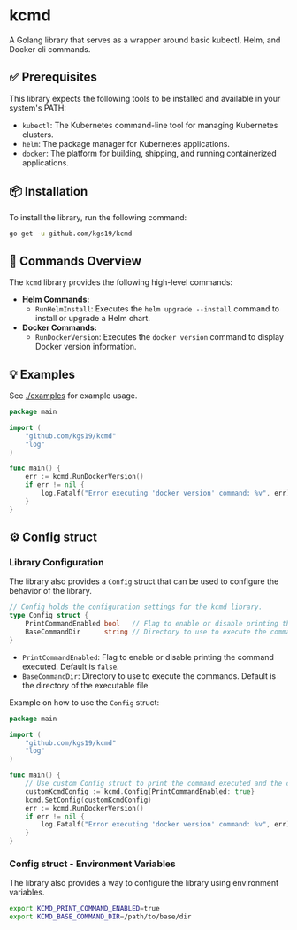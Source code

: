 # kcmd
A Golang library that serves as a wrapper around basic kubectl, Helm, and Docker cli commands.

## ✅ Prerequisites
This library expects the following tools to be installed and available in your system's PATH:
 - `kubectl`: The Kubernetes command-line tool for managing Kubernetes clusters.
 - `helm`: The package manager for Kubernetes applications.
 - `docker`: The platform for building, shipping, and running containerized applications.

## 📦 Installation
To install the library, run the following command:
```bash
go get -u github.com/kgs19/kcmd
```

## 📜 Commands Overview
The `kcmd` library provides the following high-level commands:
- **Helm Commands:**
    - `RunHelmInstall`: Executes the `helm upgrade --install` command to install or upgrade a Helm chart.
- **Docker Commands:**
    - `RunDockerVersion`: Executes the `docker version` command to display Docker version information.

## 💡 Examples
See [./examples](./examples) for example usage.
```go
package main

import (
	"github.com/kgs19/kcmd"
	"log"
)

func main() {
	err := kcmd.RunDockerVersion()
	if err != nil {
		log.Fatalf("Error executing 'docker version' command: %v", err)
	}
}
```

## ⚙️ Config struct
### Library Configuration
The library also provides a `Config` struct that can be used to configure the behavior of the library.

```go
// Config holds the configuration settings for the kcmd library.
type Config struct {
	PrintCommandEnabled bool   // Flag to enable or disable printing the command executed
	BaseCommandDir      string // Directory to use to execute the commands
}
```
 - `PrintCommandEnabled`: Flag to enable or disable printing the command executed. Default is `false`.
 - `BaseCommandDir`: Directory to use to execute the commands. Default is the directory of the executable file.

Example on how to use the `Config` struct:
```go
package main

import (
	"github.com/kgs19/kcmd"
	"log"
)

func main() {
	// Use custom Config struct to print the command executed and the cmd path
	customKcmdConfig := kcmd.Config{PrintCommandEnabled: true}
	kcmd.SetConfig(customKcmdConfig)
	err := kcmd.RunDockerVersion()
	if err != nil {
		log.Fatalf("Error executing 'docker version' command: %v", err)
	}
}

```

### Config struct - Environment Variables
The library also provides a way to configure the library using environment variables.
```bash
export KCMD_PRINT_COMMAND_ENABLED=true
export KCMD_BASE_COMMAND_DIR=/path/to/base/dir
```